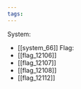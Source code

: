 ```yaml
---
tags:
---
```

System:
- [[system_66]]
Flag:
- [[flag_12106]]
- [[flag_12107]]
- [[flag_12108]]
- [[flag_12112]]
